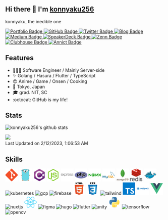 ## Hi there :wave:  I'm [konnyaku256](https://twitter.com/konnyaku256)

konnyaku, the inedible one

<!--
**konnyaku256/konnyaku256** is a ✨ _special_ ✨ repository because its `README.md` (this file) appears on your GitHub profile.
-->

<p align="left">
  <a href="https://konnyaku256.dev">
    <img height="24" src="https://img.shields.io/badge/-konnyaku256.dev-eeeeee?style=flat-square&logo=Google-Chrome&&logoColor=ffffff&label=Portfolio&labelColor=34495e" alt="Portfolio Badge">
  </a>
  <a href="https://github.com/konnyaku256">
    <img height="24" src="https://img.shields.io/badge/-konnyaku256-eeeeee?style=flat-square&logo=GitHub&label=GitHub&labelColor=24292e" alt="GitHub Badge">
  </a>
  <a href="http://twitter.com/konnyaku256">
    <img height="24" src="https://img.shields.io/badge/-konnyaku256-eeeeee?style=flat-square&logo=Twitter&logoColor=ffffff&label=Twitter&labelColor=1DA1F2" alt="Twitter Badge">
  </a>
  <a href="https://blog.konnyaku256.dev">
    <img height="24" src="https://img.shields.io/badge/-blog.konnyaku256.dev-eeeeee?style=flat-square&logo=RSS&label=Blog&labelColor=34495e" alt="Blog Badge">
  </a>
  <a href="https://medium.com/@konnyaku256">
    <img height="24" src="https://img.shields.io/badge/-@konnyaku256-eeeeee?style=flat-square&logo=Medium&label=Medium&labelColor=03a87c" alt="Medium Badge">
  </a>
  <a href="https://speakerdeck.com/konnyaku256">
    <img height="24" src="https://img.shields.io/badge/-konnyaku256-eeeeee?style=flat-square&logo=Speaker-Deck&label=SpeakerDeck&labelColor=009287" alt="SpeakerDeck Badge">
  </a>
  <a href="https://zenn.dev/konnyaku256">
    <img height="24" src="https://img.shields.io/badge/-konnyaku256-eeeeee?style=flat-square&logo=Zenn&label=Zenn" alt="Zenn Badge">
  </a>
  <a href="">
    <img height="24" src="https://img.shields.io/badge/-konnyaku256-eeeeee?style=flat-square&logo=Joinclubhouse&label=Clubhouse&labelColor=4f4f4f" alt="Clubhouse Badge">
  </a>
  <a href="https://annict.jp/@konnyaku256/watched">
    <img height="24" src="https://img.shields.io/badge/-konnyaku256-eeeeee?style=flat-square&label=Annict&labelColor=f85b73" alt="Annict Badge">
  </a>
</p>

## Features

- 👨🏻‍💻 Software Engineer / Mainly Server-side
- ✨ Golang / Hasura / Flutter / TypeScript
- 😍 Anime / Game / Onsen / Cooking
- 🏡 Tokyo, Japan
- 🎓 grad. NIT, SC
- :octocat: GitHub is my life!

## Stats

<img alt="konnyaku256's github stats" width="50%" src="https://github-readme-stats.vercel.app/api?username=konnyaku256&count_private=true&show_icons=true&bg_color=34495e&title_color=fff&text_color=fff&icon_color=fff">

<!--START_SECTION:lapras-card-->
<a href="https://lapras.com/public/konnyaku256" target="_blank" rel="noopener noreferrer"><img src="https://lapras-card-generator.vercel.app/api/svg?e=3.44&b=3.48&i=3.4&b1=%2334495e&b2=%2334495e&i1=%23243342&i2=%23486684&l=ja" width="400" ></a>  
Last Updated on 2/12/2023, 1:06:53 AM
<!--END_SECTION:lapras-card-->

## Skills
<p align="left">
  <img src="https://raw.githubusercontent.com/devicons/devicon/master/icons/git/git-original.svg" alt="git" width="40" height="40"/>
  <img src="https://raw.githubusercontent.com/devicons/devicon/master/icons/go/go-original.svg" alt="go" width="40" height="40"/>
  <img src="https://raw.githubusercontent.com/devicons/devicon/master/icons/csharp/csharp-original.svg" alt="csharp" width="40" height="40"/>
  <img src="https://raw.githubusercontent.com/devicons/devicon/master/icons/nodejs/nodejs-original.svg" alt="nodejs" width="40" height="40"/>
  <img src="https://raw.githubusercontent.com/devicons/devicon/master/icons/express/express-original-wordmark.svg" alt="express" width="40" height="40"/>
  <img src="https://raw.githubusercontent.com/devicons/devicon/master/icons/php/php-original.svg" alt="php" width="40" height="40"/>
  
  <img src="https://raw.githubusercontent.com/devicons/devicon/master/icons/nginx/nginx-original.svg" alt="nginx" width="40" height="40"/>
  <img src="https://raw.githubusercontent.com/devicons/devicon/master/icons/mysql/mysql-original-wordmark.svg" alt="mysql" width="40" height="40"/>
  <img src="https://raw.githubusercontent.com/devicons/devicon/master/icons/mongodb/mongodb-original-wordmark.svg" alt="mongodb" width="40" height="40"/>
  <img src="https://raw.githubusercontent.com/devicons/devicon/master/icons/redis/redis-original-wordmark.svg" alt="redis" width="40" height="40"/>
  
  <img src="https://raw.githubusercontent.com/devicons/devicon/master/icons/docker/docker-original.svg" alt="docker" width="40" height="40"/>
  <img src="https://www.vectorlogo.zone/logos/kubernetes/kubernetes-icon.svg" alt="kubernetes" width="40" height="40"/>
  
  <img src="https://www.vectorlogo.zone/logos/google_cloud/google_cloud-icon.svg" alt="gcp" width="40" height="40"/>
  <img src="https://www.vectorlogo.zone/logos/firebase/firebase-icon.svg" alt="firebase" width="40" height="40"/>
  
  <img src="https://raw.githubusercontent.com/devicons/devicon/master/icons/html5/html5-original-wordmark.svg" alt="html5" width="40" height="40"/>
  <img src="https://raw.githubusercontent.com/devicons/devicon/master/icons/css3/css3-original-wordmark.svg" alt="css3" width="40" height="40"/>
  <img src="https://www.vectorlogo.zone/logos/tailwindcss/tailwindcss-icon.svg" alt="tailwind" width="40" height="40"/>
  
  <img src="https://raw.githubusercontent.com/devicons/devicon/master/icons/typescript/typescript-original.svg" alt="typescript" width="40" height="40"/>
  <img src="https://raw.githubusercontent.com/devicons/devicon/master/icons/webpack/webpack-original-wordmark.svg" alt="webpack" width="40" height="40"/>
  <img src="https://raw.githubusercontent.com/devicons/devicon/master/icons/vuejs/vuejs-original.svg" alt="vuejs" width="40" height="40"/>
  <img src="https://www.vectorlogo.zone/logos/nuxtjs/nuxtjs-icon.svg" alt="nuxtjs" width="40" height="40"/>
  <img src="https://raw.githubusercontent.com/devicons/devicon/master/icons/react/react-original.svg" alt="react" width="40" height="40"/>
  
  <img src="https://www.vectorlogo.zone/logos/figma/figma-icon.svg" alt="figma" width="40" height="40"/>
  
  <img src="https://api.iconify.design/logos-hugo.svg" alt="hugo" width="40" height="40"/>
  
  <img src="https://www.vectorlogo.zone/logos/flutterio/flutterio-icon.svg" alt="flutter" width="40" height="40"/>

  <img src="https://www.vectorlogo.zone/logos/unity3d/unity3d-icon.svg" alt="unity" width="40" height="40"/>
  
  <img src="https://raw.githubusercontent.com/devicons/devicon/master/icons/python/python-original.svg" alt="python" width="40" height="40"/>
  <img src="https://www.vectorlogo.zone/logos/tensorflow/tensorflow-icon.svg" alt="tensorflow" width="40" height="40"/>
  <img src="https://www.vectorlogo.zone/logos/opencv/opencv-icon.svg" alt="opencv" width="40" height="40"/>
</p>
